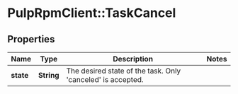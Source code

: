 # PulpRpmClient::TaskCancel

## Properties
Name | Type | Description | Notes
------------ | ------------- | ------------- | -------------
**state** | **String** | The desired state of the task. Only &#39;canceled&#39; is accepted. | 


